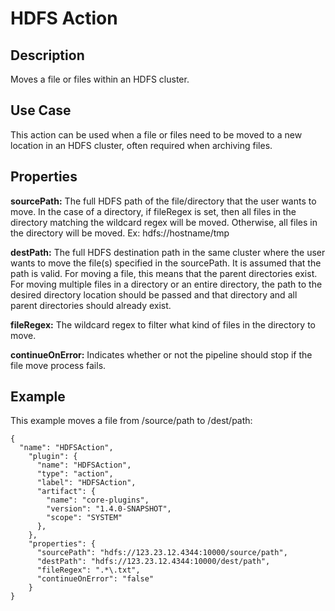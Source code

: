# HDFS Action


Description
-----------
Moves a file or files within an HDFS cluster.


Use Case
--------
This action can be used when a file or files need to be moved to a new location in an HDFS cluster, 
often required when archiving files.


Properties
----------
**sourcePath:** The full HDFS path of the file/directory that the user wants to move. In the case of a directory,
if fileRegex is set, then all files in the directory matching the wildcard regex will be moved. Otherwise,
all files in the directory will be moved. Ex: hdfs://hostname/tmp

**destPath:** The full HDFS destination path in the same cluster where the user wants to move the file(s) specified
in the sourcePath. It is assumed that the path is valid. For moving a file, this means that the parent directories
exist. For moving multiple files in a directory or an entire directory, the path to the desired directory location
should be passed and that directory and all parent directories should already exist.

**fileRegex:** The wildcard regex to filter what kind of files in the directory to move.

**continueOnError:** Indicates whether or not the pipeline should stop if the file move process fails.


Example
-------
This example moves a file from /source/path to /dest/path:

    {
      "name": "HDFSAction",
        "plugin": {
          "name": "HDFSAction",
          "type": "action",
          "label": "HDFSAction",
          "artifact": {
            "name": "core-plugins",
            "version": "1.4.0-SNAPSHOT",
            "scope": "SYSTEM"
          },
        },
        "properties": {
          "sourcePath": "hdfs://123.23.12.4344:10000/source/path",
          "destPath": "hdfs://123.23.12.4344:10000/dest/path",
          "fileRegex": ".*\.txt",
          "continueOnError": "false"
        }
    }
